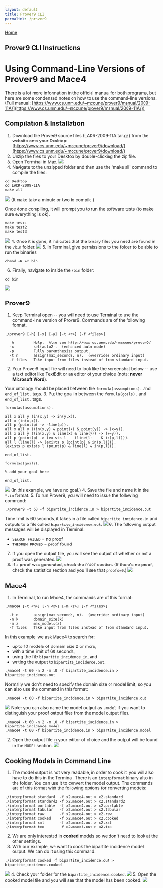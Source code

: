 ```yaml
---
layout: default
title: Prover9 CLI
permalink: /prover9
---
```


[Home](./)

## Prover9 CLI Instructions

# Using Command-Line Versions of Prover9 and Mace4

There is a lot more information in the official manual for both programs, but here are some condensed notes on how to use the command-line versions. (Full manual: [https://www.cs.unm.edu/~mccune/prover9/manual/2009-11A/](https://www.cs.unm.edu/~mccune/prover9/manual/2009-11A/))

## Compilation & Installation

1. Download the Prover9 source files (LADR-2009-11A.tar.gz) from the website onto your Desktop:
[https://www.cs.unm.edu/~mccune/prover9/download/](https://www.cs.unm.edu/~mccune/prover9/download/)
2. Unzip the files to your Desktop by double-clicking the zip file.
3. Open Terminal in Mac.
![](files/prover9/2019-10-22_22-03-43.jpg)
4. Navigate to the unzipped folder and then use the 'make all' command to compile the files:
```shell
cd Desktop
cd LADR-2009-11A
make all
```
![](files/prover9/2019-10-22_21-57-49.jpg)
(It make take a minute or two to compile.)

Once done compiling, it will prompt you to run the software tests (to make sure everything is ok).
```shell
make test1
make test2
make test3
```
![](files/prover9/2019-10-22_22-00-58.jpg)
4. Once it is done, it indicates that the binary files you need are found in the `/bin` folder.
![](files/prover9/2019-10-22_22-01-43.jpg)
5. In Terminal, give permissions to the folder to be able to run the binaries:
```shell
chmod -R +x bin
```
6. Finally, navigate to inside the `/bin` folder:
```shell
cd bin
```
![](files/prover9/2019-10-22_22-03-03.jpg)

## Prover9
1. Keep Terminal open -- you will need to use Terminal to use the command-line version of Prover9.
Commands are of the following format.
```shell
./prover9 [-h] [-x] [-p] [-t <n>] [-f <files>]

  -h         Help.  Also see http://www.cs.unm.edu/~mccune/prover9/
  -x         set(auto2).  (enhanced auto mode)
  -p         Fully parenthesize output.
  -t n       assign(max_seconds, n).  (overrides ordinary input)
  -f files   Take input from files instead of from standard input.
```
2. Your Prover9 input file will need to look like the screenshot below -- use a text editor like TextEdit or an editor of your choice (note: **never Microsoft Word**).

Your ontology should be placed between  the `formula(assumptions).` and `end_of_list.` tags.
3.  Put the goal in between the `formula(goals).` and `end_of_list.` tags.
```shell
formulas(assumptions).

all x all y (in(x,y) -> in(y,x)).
all x (in(x,x)).
all p (point(p) -> -line(p)).
all x all y ((in(x,y) & point(x) & point(y)) -> (x=y)).
all x all y ((in(x,y) & line(x) & line(y)) -> (x=y)).
all p (point(p) -> (exists l 	(line(l) 	& in(p,l)))).
all l (line(l) -> (exists p (point(p) & in(p,l)))).
(exists p exists l (point(p) & line(l) & in(p,l))).

end_of_list.

formulas(goals).

% add your goal here

end_of_list.
```
![](files/prover9/2019-10-22_22-05-30.jpg)
(In this example, we have no goal.)
4. Save the file and name it in the `*.in` format.
5. To run Prover9, you will need to issue the following command:
```shell
./prover9 -t 60 -f bipartite_incidence.in > bipartite_incidence.out
```
Time limit is 60 seconds, it takes in a file called `bipartite_incidence.in` and outputs to a file called `bipartite_incidence.out`.
![](files/prover9/2019-10-22_22-06-50.jpg)
6. The following output messages will be displayed in Terminal:
* `SEARCH FAILED` = no proof
* `THEOREM PROVED` = proof found
7. If you open the output file, you will see the output of whether or not a proof was generated.
![](files/prover9/2019-10-22_22-07-34.jpg)
8. If a proof was generated, check the `PROOF` section. (If there's no proof, check the statistics section and you'll see that `proofs=0`.)
![](files/prover9/2019-10-22_22-09-31.jpg)

## Mace4

1.  In Terminal, to run Mace4, the commands are of this format:
```shell
./mace4 [-t <n>] [-n <k>] [-m <z>] [-f <files>]

  -t n       assign(max_seconds, n).  (overrides ordinary input)
  -n k       domain_size(k)
  -m z       max_models(z)
  -f files   Take input from files instead of from standard input.
```
In this example, we ask Mace4 to search for:
* up to 10 models of domain size 2 or more, 
* with a time limit of 60 seconds, 
* using the file `bipartite_incidence_in`, and 
* writing the output to `bipartite_incidence.out`.
```shell
./mace4 -t 60 -n 2 -m 10 -f bipartite_incidence.in > bipartite_incidence.out
```
Normally we don't need to specify the domain size or model limit, so you can also use the command in this format:
```shell
./mace4 -t 60 -f bipartite_incidence.in > bipartite_incidence.out
```
![](files/prover9/2019-10-22_22-10-43.jpg)
Note: you can also name the model output as `.model` if you want to distinguish your proof output files from the model output files.
```shell
./mace4 -t 60 -n 2 -m 10 -f bipartite_incidence.in > bipartite_incidence.model
./mace4 -t 60 -f bipartite_incidence.in > bipartite_incidence.model
```
2. Open the output file in your editor of choice and the output will be found in the `MODEL` section.
![](files/prover9/2019-10-22_22-11-30.jpg)

## Cooking Models in Command Line
1. The model output is not very readable, in order to cook it, you will also have to do this in the Terminal.  There is an `interpformat` binary also in the folder.  You can use it to convert the model output.  The commands are of this format with the following options for converting models:
```shell
./interpformat standard  -f x2.mace4.out > x2.standard
./interpformat standard2 -f x2.mace4.out > x2.standard2
./interpformat portable  -f x2.mace4.out > x2.portable
./interpformat tabular   -f x2.mace4.out > x2.tabular
./interpformat raw       -f x2.mace4.out > x2.raw
./interpformat cooked    -f x2.mace4.out > x2.cooked
./interpformat xml       -f x2.mace4.out > x2.xml
./interpformat tex       -f x2.mace4.out > x2.tex
```
2.  We are only interested in **cooked** models so we don't need to look at the other settings.
3.  With our example, we want to cook the bipartite_incidence model output.  We can do it using this command.
```shell
./interpformat cooked -f bipartite_incidence.out > bipartite_incidence.cooked
```
![](files/prover9/2019-10-22_22-12-04.jpg)
4. Check your folder for the `bipartite_incidence.cooked`.
![](files/prover9/2019-10-22_22-13-00.jpg)
5.  Open the cooked model file and you will see that the model has been cooked.
![](files/prover9/2019-10-22_22-13-39.jpg)